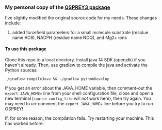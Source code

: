 ### My personal copy of the [OSPREY3 package](https://github.com/donaldlab/OSPREY3)
I've slightly modified the original source code for my needs. These changes include:
1. added forcefield parameters for a small molecule substrate (residue name AC6), NADPH (residue name NDQ), and Mg2+ ions

#### To use this package
Clone this repo to a local directory. Install java 14 SDK (openjdk) if you haven't already. Then, use gradlew to compile the java and activate the Python sources: 
```
./gradlew compileJava && ./gradlew pythonDevelop
``` 
If you get an error about the JAVA_HOME variable, then comment-out the `export JAVA_HOME=` line from your shell configuration file, close and open a new terminal (`source config_file` will _not_ work here), then try again. You may need to un-comment the `export JAVA_HOME=` line before you try to run OSPREY!

If, for some reason, the compilation fails. Try restarting your machine. This has worked before.
